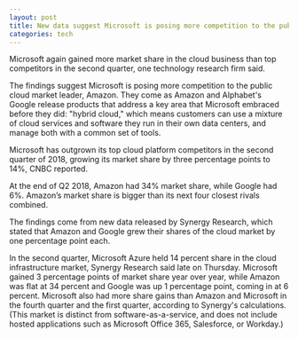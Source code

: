 ```yaml
---
layout: post
title: New data suggest Microsoft is posing more competition to the public cloud market leader, Amazon. 
categories: tech
---
```

 
Microsoft again gained more market share in the cloud business than top competitors in the second quarter, one technology research firm said.

The findings suggest Microsoft is posing more competition to the public cloud market leader, Amazon. They come as Amazon and Alphabet's Google release products that address a key area that Microsoft embraced before they did: "hybrid cloud," which means customers can use a mixture of cloud services and software they run in their own data centers, and manage both with a common set of tools.

Microsoft has outgrown its top cloud platform competitors in the second quarter of 2018, growing its market share by three percentage points to 14%, CNBC reported.

At the end of Q2 2018, Amazon had 34% market share, while Google had 6%. Amazon’s market share is bigger than its next four closest rivals combined.

The findings come from new data released by Synergy Research, which stated that Amazon and Google grew their shares of the cloud market by one percentage point each.

In the second quarter, Microsoft Azure held 14 percent share in the cloud infrastructure market, Synergy Research said late on Thursday. Microsoft gained 3 percentage points of market share year over year, while Amazon was flat at 34 percent and Google was up 1 percentage point, coming in at 6 percent. Microsoft also had more share gains than Amazon and Microsoft in the fourth quarter and the first quarter, according to Synergy's calculations. (This market is distinct from software-as-a-service, and does not include hosted applications such as Microsoft Office 365, Salesforce, or Workday.)